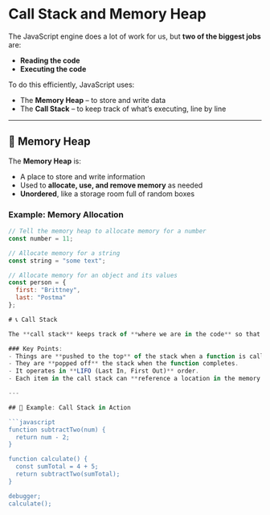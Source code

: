 # Call Stack and Memory Heap

The JavaScript engine does a lot of work for us, but **two of the biggest jobs** are:
- **Reading the code**
- **Executing the code**

To do this efficiently, JavaScript uses:
- The **Memory Heap** – to store and write data
- The **Call Stack** – to keep track of what’s executing, line by line

---

## 🧠 Memory Heap

The **Memory Heap** is:
- A place to store and write information
- Used to **allocate, use, and remove memory** as needed
- **Unordered**, like a storage room full of random boxes

### Example: Memory Allocation

```javascript
// Tell the memory heap to allocate memory for a number
const number = 11;

// Allocate memory for a string
const string = "some text";

// Allocate memory for an object and its values
const person = {
  first: "Brittney",
  last: "Postma"
};

# 📞 Call Stack

The **call stack** keeps track of **where we are in the code** so that the program can execute in the correct order.

### Key Points:
- Things are **pushed to the top** of the stack when a function is called.
- They are **popped off** the stack when the function completes.
- It operates in **LIFO (Last In, First Out)** order.
- Each item in the call stack can **reference a location in the memory heap**.

---

## 🔁 Example: Call Stack in Action

```javascript
function subtractTwo(num) {
  return num - 2;
}

function calculate() {
  const sumTotal = 4 + 5;
  return subtractTwo(sumTotal);
}

debugger;
calculate();

